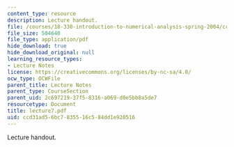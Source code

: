 ```yaml
---
content_type: resource
description: Lecture handout.
file: /courses/18-330-introduction-to-numerical-analysis-spring-2004/ccd31ad56bc7835516c584dd1e920516_lecture7.pdf
file_size: 504640
file_type: application/pdf
hide_download: true
hide_download_original: null
learning_resource_types:
- Lecture Notes
license: https://creativecommons.org/licenses/by-nc-sa/4.0/
ocw_type: OCWFile
parent_title: Lecture Notes
parent_type: CourseSection
parent_uid: 2c697219-37f5-8316-a069-d0e5bb8a5de7
resourcetype: Document
title: lecture7.pdf
uid: ccd31ad5-6bc7-8355-16c5-84dd1e920516
---
```

Lecture handout.